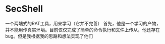 # SecShell
一个两端式的RAT工具，用来学习（它并不完善）
首先，他是一个学习的产物，并不能用作真实环境。目前仅仅完成了简单的命令执行和文件上传从，他还存在bug。但是我根据我的思路和想法实现了他们
